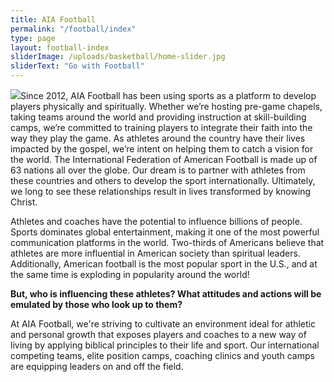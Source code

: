 ```yaml
---
title: AIA Football
permalink: "/football/index"
type: page
layout: football-index
sliderImage: /uploads/basketball/home-slider.jpg
sliderText: "Go with Football"
---
```


<img class="col-md-4 pull-right" src="/uploads/football/46takesKnee.jpg" />Since 2012, AIA Football has been using sports as a platform to develop players physically and spiritually. Whether we’re hosting pre-game chapels, taking teams around the world and providing instruction at skill-building camps, we’re committed to training players to integrate their faith into the way they play the game. As athletes around the country have their lives impacted by the gospel, we’re intent on helping them to catch a vision for the world. The International Federation of American Football is made up of 63 nations all over the globe. Our dream is to partner with athletes from these countries and others to develop the sport internationally. Ultimately, we long to see these relationships result in lives transformed by knowing Christ. 

Athletes and coaches have the potential to influence billions of people. Sports dominates global entertainment, making it one of the most powerful communication platforms in the world. Two-thirds of Americans believe that athletes are more influential in American society than spiritual leaders. Additionally, American football is the most popular sport in the U.S., and at the same time is exploding in popularity around the world!

**But, who is influencing these athletes? What attitudes and actions will be emulated by those who look up to them?**

At AIA Football, we're striving to cultivate an environment ideal for athletic and personal growth that exposes players and coaches to a new way of living by applying biblical principles to their life and sport. Our international competing teams, elite position camps, coaching clinics and youth camps are equipping leaders on and off the field.